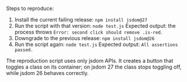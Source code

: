 Steps to reproduce:

1. Install the current failing release:
   `npm install jsdom@27`
2. Run the script with that version:
   `node test.js`
   Expected output: the process throws `Error: second click should remove .is-red`.
3. Downgrade to the previous release:
   `npm install jsdom@26`
4. Run the script again:
   `node test.js`
   Expected output: `All assertions passed.`

The reproduction script uses only jsdom APIs. It creates a button that toggles a class on its container; on jsdom 27 the class stops toggling off, while jsdom 26 behaves correctly.
